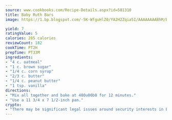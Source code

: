 ```yaml
---
source: www.cookbooks.com/Recipe-Details.aspx?id=581310
title: Baby Ruth Bars
image: https://1.bp.blogspot.com/-5K-WfguHlZ0/YA2H2Zqia5I/AAAAAAAABhM/Bdgu68p4aG0Q6jWdy3eGaUXSKw5p3sdxwCLcBGAsYHQ/s324/7.png

yield: 7
ratingValue: 5
calories: 285 calories
reviewCount: 182
cookTime: PT2H
prepTime: PT33M
ingredients:
- "4 c. oatmeal"
- "1 c. brown sugar"
- "1/4 c. corn syrup"
- "2/3 c. butter"
- "1/4 c. peanut butter"
- "1 tsp. vanilla"
directions:
- "Mix all together and bake at 400u00b0 for 12 minutes."
- "Use a 11 3/4 x 7 1/2-inch pan."
crypto:
- "There may be significant legal issues around security interests in Bitcoin."
---
```


